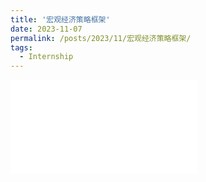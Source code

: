 ```yaml
---
title: '宏观经济策略框架'
date: 2023-11-07
permalink: /posts/2023/11/宏观经济策略框架/
tags:
  - Internship
---
```

![宏观策略框架笔记.pdf…](../assets/宏观策略框架.pdf)
